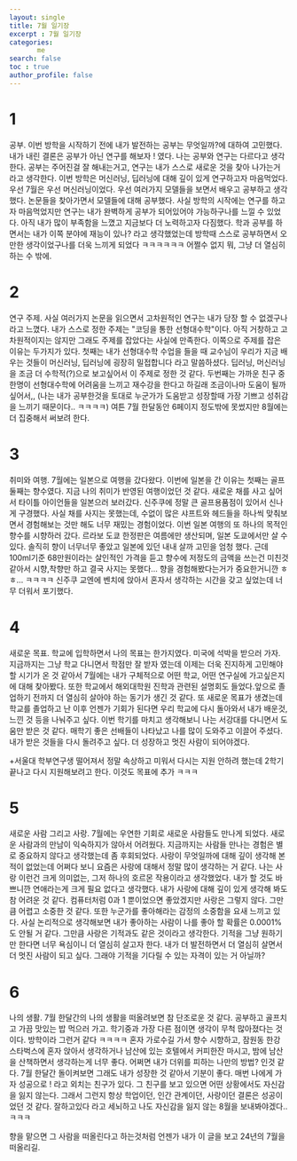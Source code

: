 ```yaml
---
layout: single
title: 7월 일기장
excerpt : 7월 일기장
categories: 
       me
search: false
toc : true
author_profile: false
---
```


# 1
공부. 
이번 방학을 시작하기 전에 내가 발전하는 공부는 무엇일까?에 대하여 고민했다. 내가 내린 결론은 공부가 아닌 연구를 해보자 ! 였다. 나는 공부와 연구는 다르다고 생각한다. 공부는 주어진걸  잘 해내는거고, 연구는 내가 스스로 새로운 것을 찾아 나가는거 라고 생각한다.
이번 방학은 머신러닝, 딥러닝에 대해 깊이 있게 연구하고자 마음먹었다. 우선 7월은 우선 머신러닝이었다. 
우선 여러가지 모델들을 보면서 배우고 공부하고 생각했다. 논문들을 찾아가면서 모델들에 대해 공부했다. 사실 방학의 시작에는 연구를 하고자 마음먹었지만 연구는 내가 완벽하게 공부가 되어있어야 가능하구나를 느낄 수 있었다. 아직 내가 많이 부족함을 느꼈고 지금보다 더 노력하고자 다짐했다. 학과 공부를 하면서는 내가 이쪽 분야에 재능이 있나? 라고 생각했었는데 방학때 스스로 공부하면서 오만한 생각이었구나를 더욱 느끼게 되었다 ㅋㅋㅋㅋㅋㅋ 어쩔수 없지 뭐, 그냥 더 열심히 하는 수 밖에.

# 2
연구 주제. 
사실 여러가지 논문을 읽으면서 고차원적인 연구는 내가 당장 할 수 없겠구나 라고 느꼈다. 내가 스스로 정한 주제는 "코딩을 통한 선형대수학"이다. 아직 거창하고 고차원적이지는 않지만 그래도 주제를 잡았다는 사실에 만족한다. 이쪽으로 주제를 잡은 이유는 두가지가 있다. 첫째는 내가 선형대수학 수업을 들을 때 교수님이 우리가 지금 배우는 것들이 머신러닝, 딥러닝에 굉장히 밀접합니다 라고 말씀하셨다. 딥러닝, 머신러닝을 조금 더 수학적(?)으로 보고싶어서 이 주제로 정한 것 같다. 두번째는 가까운 친구 중 한명이 선형대수학에 어려움을 느끼고 재수강을 한다고 하길래 조금이나마 도움이 될까 싶어서,, (나는 내가 공부한것을 토대로 누군가가 도움받고 성장할때 가장 기쁘고 성취감을 느끼기 때문이다.. ㅋㅋㅋㅋ) 여튼 7월 한달동안 6페이지 정도밖에 못썼지만 8월에는 더 집중해서 써보려 한다.


# 3
취미와 여행. 
7월에는 일본으로 여행을 갔다왔다. 이번에 일본을 간 이유는 첫째는 골프 둘째는 향수였다. 지금 나의 취미가 반영된 여행이었던 것 같다.
새로운 채를 사고 싶어서 타이틀 아이언들을 일본으러 보러갔다. 신주쿠에 정말 큰 골프용품점이 있어서 신나게 구경했다. 사실 채를 사지는 못했는데, 수없이 많은 샤프트와 헤드들을 하나씩 맞춰보면서 경험해보는 것만 해도 너무 재밌는 경험이었다. 이번 일본 여행의 또 하나의 목적인 향수를 시향하러 갔다. 르라보 도쿄 한정판은 여름에만 생산되며, 일본 도쿄에서만 살 수 있다. 솔직히 향이 너무너무 좋았고 일본에 있던 내내 살까 고민을 엄청 했다. 근데 100ml기준 68만원이라는 살인적인 가격을 듣고 향수에 저정도의 금액을 쓰는건 미친것 같아서 시향,착향만 하고 결국 사지는 못했다… 향을 경험해봤다는거가 중요한거니깐 ㅎㅎ… ㅋㅋㅋㅋ 신주쿠 교엔에 벤치에 앉아서 혼자서 생각하는 시간을 갖고 싶었는데 너무 더워서 포기했다. 


# 4
새로운 목표. 
학교에 입학하면서 나의 목표는 한가지였다. 미국에 석박을 받으러 가자. 지금까지는 그냥 학교 다니면서 학점만 잘 받자 였는데 이제는 더욱 진지하게 고민해야할 시기가 온 것 같아서 7월에는 내가 구체적으로 어떤 학교, 어떤 연구실에 가고싶은지에 대해 찾아봤다. 또한 학교에서 해외대학원 진학과 관련된 설명회도 들었다.앞으로 졸업하기 전까지 더 열심히 살아야 하는 동기가 생긴 것 같다. 또 새로운 목표가 생겼는데 학교를 졸업하고 난 이후 언젠가 기회가 된다면 우리 학교에 다시 돌아와서 내가 배운것, 느낀 것 등을 나눠주고 싶다. 이번 학기를 마치고 생각해보니 나는 서강대를 다니면서 도움만 받은 것 같다. 매학기 좋은 선배들이 나타났고 나를 많이 도와주고 이끌어 주셨다. 내가 받은 것들을 다시 돌려주고 싶다. 더 성장하고 멋진 사람이 되어야겠다. 

+서울대 학부연구생 떨어져서 정말 속상하고 미워서 다시는 지원 안하려 했는데 2학기 끝나고 다시 지원해보려고 한다. 이것도 목표에 추가 ㅋㅋㅋ  

# 5
새로운 사람 그리고 사랑. 
7월에는 우연한 기회로 새로운 사람들도 만나게 되었다. 새로운 사람과의 만남이 익숙하지가 않아서 어려웠다. 지금까지는 사람들 만나는 경험은 별로 중요하지 않다고 생각했는데 좀 후회되었다. 
사랑이 무엇일까에 대해 깊이 생각해 본적이 없었는데 어쩌다 보니 요즘은 사랑에 대해서 정말 많이 생각하는 거 같다. 나는 사랑 이런건 크게 의미없는, 그저 하나의 호르몬 작용이라고 생각했었다. 내가 할 것도 바쁘니깐 연애라는게 크게 필요 없다고 생각했다. 내가 사랑에 대해 깊이 있게 생각해 봐도 참 어려운 것 같다. 컴퓨터처럼 0과 1 뿐이었으면 좋았겠지만 사랑은 그렇지 않다. 그만큼 어렵고 소중한 것 같다. 또한 누군가를 좋아해라는 감정의 소중함을 요새 느끼고 있다. 사실 논리적으로 생각해보면 내가 좋아하는 사람이 나를 좋아 할 확률은 0.0001%도 안될 거 같다. 그만큼 사랑은 기적과도 같은 것이라고 생각한다. 기적을 그냥 원하기만 한다면 너무 욕심이니 더 열심히 살고자 한다. 내가 더 발전하면서 더 열심히 살면서 더 멋진 사람이 되고 싶다. 그래야 기적을 기다릴 수 있는 자격이 있는 거 아닐까?
 

# 6
나의 생활. 
7월 한달간의 나의 생활을 떠올려보면 참 단조로운 것 같다. 공부하고 골프치고 가끔 맛있는 밥 먹으러 가고. 
학기중과 가장 다른 점이면 생각이 무척 많아졌다는 것이다. 방학이라 그런거 같다 ㅋㅋㅋㅋ 
혼자 가로수길 가서 향수 시향하고, 잠원동 한강 스타벅스에 혼자 앉아서 생각하거나 남산에 있는 호텔에서 커피한잔 마시고, 밤에 남산을 산책하면서 생각하는게 너무 좋다. 
어쩌면 내가 더위를 피하는 나만의 방법? 인것 같다. 7월 한달간 돌이켜보면 그래도 내가 성장한 것 같아서 기분이 좋다. 매번 나에게 가자 성공으로 ! 라고 외치는 친구가 있다. 그 친구를 보고 있으면 어떤 상황에서도 자신감을 잃지 않는다. 그래서 그런지 항상 학업이던, 인간 관계이던, 사랑이던 결론은 성공이었던 것 같다. 잘하고있다 라고 세뇌하고 나도 자신감을 잃지 않는 8월을 보내봐야겠다.. ㅋㅋㅋ


향을 맡으면 그 사람을 떠올린다고 하는것처럼 언젠가 내가 이 글을 보고 24년의 7월을 떠올리길.
